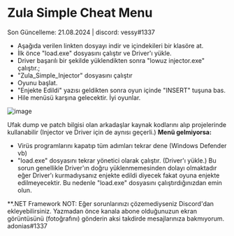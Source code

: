 # Zula Simple Cheat Menu

Son Güncelleme: 21.08.2024 | discord: vessy#1337

- Aşağıda verilen linkten dosyayı indir ve içindekileri bir klasöre at.
- İlk önce "load.exe" dosyasını çalıştır ve Driver'ı yükle.
- Driver başarılı bir şekilde yüklendikten sonra "lowuz injector.exe" çalıştır.;
- "Zula_Simple_Injector" dosyasını çalıştır
- Oyunu başlat.
- "Enjekte Edildi" yazısı geldikten sonra oyun içinde "INSERT" tuşuna bas.
- Hile menüsü karşına gelecektir. İyi oyunlar.

![image](https://github.com/adonias-1337/zula-simple-cheat/assets/81821456/80f2fdae-4f4c-4fe3-9183-42768e9c55ad)

Ufak dump ve patch bilgisi olan arkadaşlar kaynak kodlarını alıp projelerinde kullanabilir (Injector ve Driver için de aynısı geçerli.)
**Menü gelmiyorsa:**

- Virüs programlarını kapatıp tüm adımları tekrar dene (Windows Defender vb)
- "load.exe" dosyasını tekrar yönetici olarak çalıştır. (Driver'ı yükle.)
Bu sorun genellikle Driver'ın doğru yüklenmemesinden dolayı olmaktadır eğer Driver'ı kurmadıysanız enjekte edildi diyecek fakat oyuna enjekte edilmeyecektir. Bu nedenle "load.exe" dosyasını çalıştırdığınızdan emin olun.

**.NET Framework 
NOT: Eğer sorunlarınızı çözemediyseniz Discord'dan ekleyebilirsiniz. Yazmadan önce kanala abone olduğunuzun ekran görüntüsünü (fotoğrafını) gönderin aksi takdirde mesajlarınıza bakmıyorum. adonias#1337
